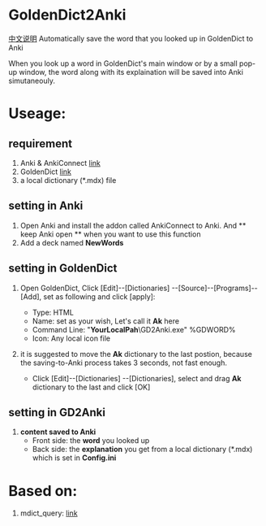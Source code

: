 # GoldenDict2Anki
[中文说明](https://zhuanlan.zhihu.com/p/104513438)
Automatically save the word that you looked up in GoldenDict to Anki 

When you look up a word in GoldenDict's main window or by a small pop-up window, the word along with its explaination will be saved into Anki simutaneouly.

# Useage:
## requirement
1. Anki & AnkiConnect [link](https://ankiweb.net/shared/info/2055492159)
2. GoldenDict [link](https://sourceforge.net/projects/goldendict/files/early%20access%20builds/)
3. a local dictionary (*.mdx) file
## setting in Anki
1. Open Anki and install the addon called AnkiConnect to Anki. And ** keep Anki open ** when you want to use this function
2. Add a deck named **NewWords**
## setting in GoldenDict
1. Open GoldenDict, Click [Edit]--[Dictionaries] --[Source]--[Programs]--[Add], set as following and click [apply]: 
    - Type: HTML
    - Name: set as your wish, Let's call it **Ak** here
    - Command Line: "**YourLocalPah**\GD2Anki.exe" %GDWORD%
    - Icon: Any local icon file
    
2. it is suggested to move the  **Ak** dictionary to the last postion, because the saving-to-Anki process takes 3 seconds, not fast enough.
    - Click [Edit]--[Dictionaries] --[Dictionaries], select and drag  **Ak** dictionary to the last and click [OK]
## setting in GD2Anki    
1. **content saved to Anki**
    - Front side: the **word** you looked up
    - Back side: the **explanation** you get from a local dictionary (*.mdx) which is set in **Config.ini**
    
    
# Based on:
1. mdict_query: [link](https://github.com/mmjang/mdict-query)

